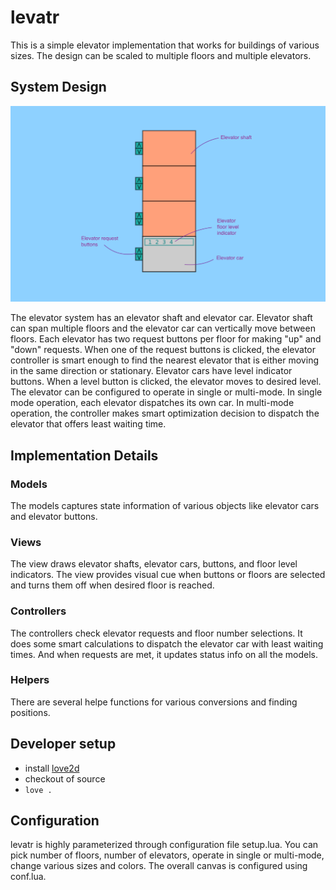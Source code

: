 # levatr

This is a simple elevator implementation that works for buildings of various sizes. The design can be scaled to multiple floors and multiple elevators.

## System Design

![levatr System Design](https://raw.githubusercontent.com/goprag/levatr/master/levatr_design.png)

The elevator system has an elevator shaft and elevator car. Elevator shaft can span multiple floors and the elevator car can vertically move between floors. Each elevator has two request buttons per floor for making "up" and "down" requests. When one of the request buttons is clicked, the elevator controller is smart enough to find the nearest elevator that is either moving in the same direction or stationary. Elevator cars have level indicator buttons. When a level button is clicked, the elevator moves to desired level. The elevator can be configured to operate in single or multi-mode. In single mode operation, each elevator dispatches its own car. In multi-mode operation, the controller makes smart optimization decision to dispatch the elevator that offers least waiting time.

## Implementation Details

### Models

The models captures state information of various objects like elevator cars and elevator buttons.

### Views

The view draws elevator shafts, elevator cars, buttons, and floor level indicators. The view provides visual cue when buttons or floors are selected and turns them off when desired floor is reached.

### Controllers

The controllers check elevator requests and floor number selections. It does some  smart calculations to dispatch the elevator car with least waiting times. And when requests are met, it updates status info on all the models.

### Helpers

There are several helpe functions for various conversions and finding positions. 

        
## Developer setup

* install [love2d](https://love2d.org)
* checkout of source
* `love .`

## Configuration

levatr is highly parameterized through configuration file setup.lua. You can pick number of floors, number of elevators, operate in single or multi-mode, change various sizes and colors. The overall canvas is configured using conf.lua.
    


